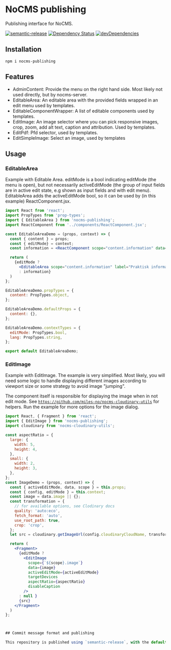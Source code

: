 # NoCMS publishing

Publishing interface for NoCMS. 

[![semantic-release](https://img.shields.io/badge/%20%20%F0%9F%93%A6%F0%9F%9A%80-semantic--release-e10079.svg)](https://github.com/semantic-release/semantic-release)
[![Dependency Status](https://david-dm.org/miles-no/nocms-publishing.svg)](https://david-dm.org/miles-no/nocms-publishing)
[![devDependencies](https://david-dm.org/miles-no/nocms-publishing/dev-status.svg)](https://david-dm.org/miles-no/nocms-publishing?type=dev)

## Installation

```
npm i nocms-publishing
```

## Features
  - AdminContent: Provide the menu on the right hand side. Most likely not used directly, but by nocms-server.
  - EditableArea: An editable area with the provided fields wrapped in an edit menu used by templates.
  - EditableComponentWrapper: A list of editable components used by templates.
  - EditImage: An image selector where you can pick responsive images, crop, zoom, add alt text, caption and attribution. Used by templates.
  - EditPdf: Pfd selector, used by templates.
  - EditSimpleImage: Select an image, used by templates

## Usage

### EditableArea
Example with Editable Area. editMode is a bool indicating editMode (the menu is open), but not necessarily activeEditMode (the group of input fields are in active edit state, e.g shown as input fields and with edit menu). EditableArea adds the activeEditMode bool, so it can be used by (in this example) ReactComponent.jsx.

```jsx
import React from 'react';
import PropTypes from 'prop-types';
import { EditableArea } from 'nocms-publishing';
import ReactComponent from '../components/ReactComponent.jsx';

const EditableAreaDemo = (props, context) => {
  const { content } = props;
  const { editMode} = context;
  const information = <ReactComponent scope="content.information" data={content.information} />;

  return (
    {editMode ?
      <EditableArea scope="content.information" label="Praktisk informasjon">{information}</EditableArea>
      : information}
  )
};

EditableAreaDemo.propTypes = {
  content: PropTypes.object,
};

EditableAreaDemo.defaultProps = {
  content: {},
};

EditableAreaDemo.contextTypes = {
  editMode: PropTypes.bool,
  lang: PropTypes.string,
};

export default EditableAreaDemo;
```

### EditImage
Example with EditImage. The example is very simplified. Most likely, you will need some logic to handle displaying different images according to viewport size or some strategy to avoid image "jumping".

The component itself is responsible for displaying the image when in not edit mode. See [`https://github.com/miles-no/nocms-cloudinary-utils`](nocms-cloudinary-utils) for helpers. Run the example for more options for the image dialog.

```jsx
import React, { Fragment } from 'react';
import { EditImage } from 'nocms-publishing';
import cloudinary from 'nocms-cloudinary-utils';

const aspectRatio = {
  large: {
    width: 5,
    height: 4,
  },
  small: {
    width: 2,
    height: 3,
  },
};
const ImageDemo = (props, context) => {
  const { activeEditMode, data, scope } = this.props;
  const { config, editMode } = this.context;
  const image = data.image || {};
  const transformation = {
    // for available options, see Clodinary docs
    quality: 'auto:eco',
    fetch_format: 'auto',
    use_root_path: true,
    crop: 'crop',
  };
  let src = cloudinary.getImageUrl(config.cloudinaryCloudName, transformation, image, aspectRatio.large);

  return (
    <Fragment>
      {editMode ?
        <EditImage
          scope={`${scope}.image`}
          data={image}
          activeEditMode={activeEditMode}
          targetDevices
          aspectRatio={aspectRatio}
          disableCaption
        />
      : null }
      {src}
    </Fragment>
  )
};



## Commit message format and publishing

This repository is published using `semantic-release`, with the default [AngularJS Commit Message Conventions](https://docs.google.com/document/d/1QrDFcIiPjSLDn3EL15IJygNPiHORgU1_OOAqWjiDU5Y/edit).

